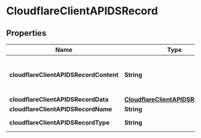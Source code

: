 # CloudflareClientAPIDSRecord

## Properties
Name | Type | Description | Notes
------------ | ------------- | ------------- | -------------
**cloudflareClientAPIDSRecordContent** | **String** | Formatted DS content. See &#x27;data&#x27; to set DS properties. |  [optional]
**cloudflareClientAPIDSRecordData** | [**CloudflareClientAPIDSRecordData**](CloudflareClientAPIDSRecordData.md) |  | 
**cloudflareClientAPIDSRecordName** | **String** |  | 
**cloudflareClientAPIDSRecordType** | **String** | Record type. | 
